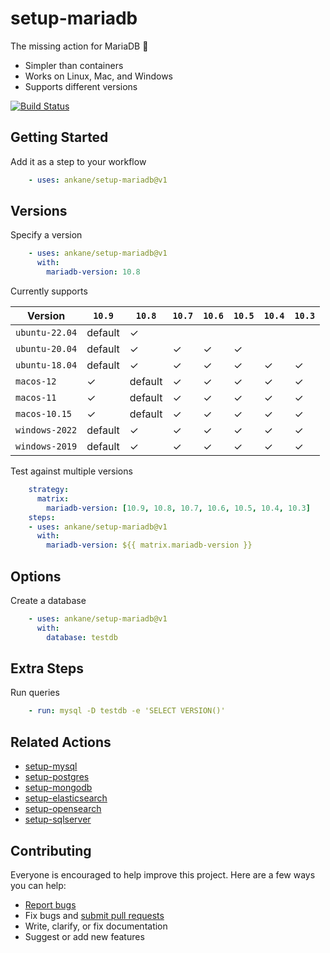 # setup-mariadb

The missing action for MariaDB :tada:

- Simpler than containers
- Works on Linux, Mac, and Windows
- Supports different versions

[![Build Status](https://github.com/ankane/setup-mariadb/workflows/build/badge.svg?branch=v1)](https://github.com/ankane/setup-mariadb/actions)

## Getting Started

Add it as a step to your workflow

```yml
    - uses: ankane/setup-mariadb@v1
```

## Versions

Specify a version

```yml
    - uses: ankane/setup-mariadb@v1
      with:
        mariadb-version: 10.8
```

Currently supports

Version | `10.9` | `10.8` | `10.7` | `10.6` | `10.5` | `10.4` | `10.3`
--- | --- | --- | --- | --- | --- | --- | ---
`ubuntu-22.04` | default | ✓ | | | | |
`ubuntu-20.04` | default | ✓ | ✓ | ✓ | ✓ | |
`ubuntu-18.04` | default | ✓ | ✓ | ✓ | ✓ | ✓ | ✓
`macos-12` | ✓ | default | ✓ | ✓ | ✓ | ✓ | ✓ | ✓
`macos-11` | ✓ | default | ✓ | ✓ | ✓ | ✓ | ✓ | ✓
`macos-10.15` | ✓ | default | ✓ | ✓ | ✓ | ✓ | ✓
`windows-2022` | default | ✓ | ✓ | ✓ | ✓ | ✓ | ✓
`windows-2019` | default | ✓ | ✓ | ✓ | ✓ | ✓ | ✓

Test against multiple versions

```yml
    strategy:
      matrix:
        mariadb-version: [10.9, 10.8, 10.7, 10.6, 10.5, 10.4, 10.3]
    steps:
    - uses: ankane/setup-mariadb@v1
      with:
        mariadb-version: ${{ matrix.mariadb-version }}
```

## Options

Create a database

```yml
    - uses: ankane/setup-mariadb@v1
      with:
        database: testdb
```

## Extra Steps

Run queries

```yml
    - run: mysql -D testdb -e 'SELECT VERSION()'
```

## Related Actions

- [setup-mysql](https://github.com/ankane/setup-mysql)
- [setup-postgres](https://github.com/ankane/setup-postgres)
- [setup-mongodb](https://github.com/ankane/setup-mongodb)
- [setup-elasticsearch](https://github.com/ankane/setup-elasticsearch)
- [setup-opensearch](https://github.com/ankane/setup-opensearch)
- [setup-sqlserver](https://github.com/ankane/setup-sqlserver)

## Contributing

Everyone is encouraged to help improve this project. Here are a few ways you can help:

- [Report bugs](https://github.com/ankane/setup-mariadb/issues)
- Fix bugs and [submit pull requests](https://github.com/ankane/setup-mariadb/pulls)
- Write, clarify, or fix documentation
- Suggest or add new features
